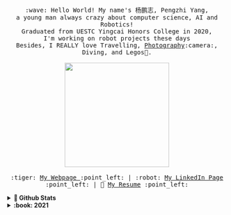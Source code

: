 <p align="center">
  <br>
  <samp>
    :wave: Hello World! My name's 杨鹏志, Pengzhi Yang, 
    <br> a young man always crazy about computer science, AI and Robotics!
    <br> Graduated from UESTC Yingcai Honors College in 2020,
      <br>I'm working on robot projects these days <br>
    Besides, I REALLY love Travelling, <a href="https://500px.com/p/Y_Marcus?view=photos">Photography</a>:camera:, Diving, and Legos🧱. <br><br>
    <img src="https://i.imgur.com/w8ZBC9S.gif" width="240px" align="center">
    <br><br>
    :tiger: <a href="https://pengzhi1998.com/#about">My Webpage </a> :point_left: |
    :robot: <a href="https://www.linkedin.com/in/%E9%B9%8F%E5%BF%97-%E6%9D%A8-751a67181/">My LinkedIn Page</a> :point_left: |
    📓 <a href="https://pengzhi1998.com/files/CV-Pengzhi_Yang.pdf">My Resume</a> :point_left:
  </samp>
</p>

<details>
  <summary><b>🚀 Github Stats </b></summary>
<p align="left">
  <img height="137px" src="https://github-readme-stats.vercel.app/api?username=pengzhi1998&hide_title=true&hide_border=true&show_icons=true&include_all_commits=true&count_private=true&line_height=21&text_color=000&icon_color=000&bg_color=0,ea6161,ffc64d,fffc4d,52fa5a&theme=graywhite" /><!-- wi*quL3fcV -->
</p> 
</details>

<details>
  <summary><b>:book: 2021 </b></summary>
  This has been a difficult year for everyone and for me. But still a long way to go, still full of hope and enthusiasm, and still working on the amazing projects!<br>
  Feel free to contact me if you have any question about my projects or if you are curious about me! 😄 
</details>
